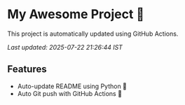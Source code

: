 # My Awesome Project 🚀

This project is automatically updated using GitHub Actions.

_Last updated: 2025-07-22 21:26:44 IST_

## Features
- Auto-update README using Python 🐍
- Auto Git push with GitHub Actions 🤖
